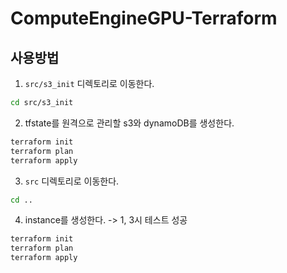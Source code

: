# ComputeEngineGPU-Terraform

## 사용방법
1. `src/s3_init` 디렉토리로 이동한다.
```bash
cd src/s3_init
```
2. tfstate를 원격으로 관리할 s3와 dynamoDB를 생성한다.
```bash
terraform init
terraform plan
terraform apply
```
3. `src` 디렉토리로 이동한다.
```bash
cd ..
```
4. instance를 생성한다. -> 1, 3시 테스트 성공
```bash
terraform init
terraform plan
terraform apply
```